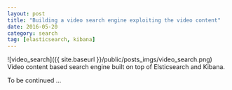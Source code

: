 ```yaml
---
layout: post
title: "Building a video search engine exploiting the video content"
date: 2016-05-20
category: search
tag: [elasticsearch, kibana]
---
```

![video_search]({{ site.baseurl }}/public/posts_imgs/video_search.png)
Video content based search engine built on top of Elsticsearch and Kibana.

To be continued ...
